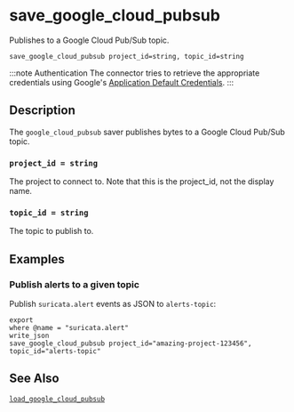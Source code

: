 # save_google_cloud_pubsub

Publishes to a Google Cloud Pub/Sub topic.

```tql
save_google_cloud_pubsub project_id=string, topic_id=string
```

:::note Authentication
The connector tries to retrieve the appropriate credentials using Google's
[Application Default Credentials](https://google.aip.dev/auth/4110).
:::

## Description

The `google_cloud_pubsub` saver publishes bytes to a Google Cloud Pub/Sub topic.

### `project_id = string`

The project to connect to. Note that this is the project_id, not the display name.

### `topic_id = string`

The topic to publish to.

## Examples

### Publish alerts to a given topic

Publish `suricata.alert` events as JSON to `alerts-topic`:

```tql
export
where @name = "suricata.alert"
write_json
save_google_cloud_pubsub project_id="amazing-project-123456", topic_id="alerts-topic"
```

## See Also

[`load_google_cloud_pubsub`](load_google_cloud_pubsub.md)
